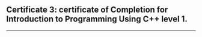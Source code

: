 ## Certificate 3: certificate of Completion for Introduction to Programming Using C++ level 1.

---
